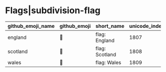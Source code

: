 # Flags|subdivision-flag

|github_emoji_name|github_emoji|short_name|unicode_index|
|---|---|---|---|
|england|:england:|flag: England|1807|
|scotland|:scotland:|flag: Scotland|1808|
|wales|:wales:|flag: Wales|1809|
